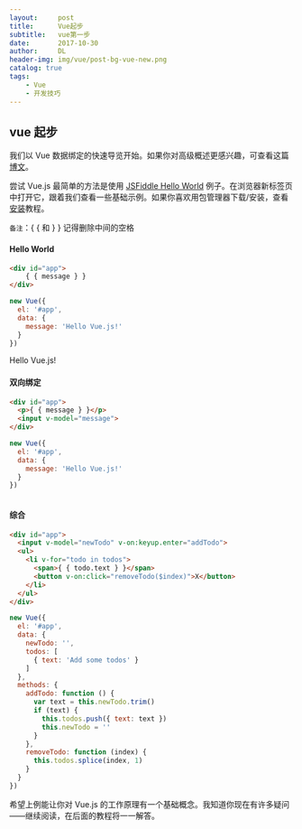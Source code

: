 ```yaml
---
layout:     post
title:      Vue起步
subtitle:   vue第一步
date:       2017-10-30
author:     DL
header-img: img/vue/post-bg-vue-new.png
catalog: true
tags:
    - Vue
    - 开发技巧
---
```


## vue 起步

我们以 Vue 数据绑定的快速导览开始。如果你对高级概述更感兴趣，可查看这篇[博文](http://blog.evanyou.me/2015/10/25/vuejs-re-introduction/)。

尝试 Vue.js 最简单的方法是使用 [JSFiddle Hello World](https://jsfiddle.net/yyx990803/okv0rgrk/) 例子。在浏览器新标签页中打开它，跟着我们查看一些基础示例。如果你喜欢用包管理器下载/安装，查看[安装](https://v1-cn.vuejs.org/guide/installation.html)教程。

`备注`：{ { 和 } } 记得删除中间的空格
#### Hello World

```html
<div id="app">
    { { message } }
</div>
```

```js
new Vue({
  el: '#app',
  data: {
    message: 'Hello Vue.js!'
  }
})
```

<div class="show-return">
    <p>Hello Vue.js!</p>
</div>

#### 双向绑定

```html
<div id="app">
  <p>{ { message } }</p>
  <input v-model="message">
</div>
```

```js
new Vue({
  el: '#app',
  data: {
    message: 'Hello Vue.js!'
  }
})
```

<div class="show-return">
    <img alt="" src="/blogDL/img/vue/vue-return-2.png">
</div>

#### 综合

```html
<div id="app">
  <input v-model="newTodo" v-on:keyup.enter="addTodo">
  <ul>
    <li v-for="todo in todos">
      <span>{ { todo.text } }</span>
      <button v-on:click="removeTodo($index)">X</button>
    </li>
  </ul>
</div>
```

```js
new Vue({
  el: '#app',
  data: {
    newTodo: '',
    todos: [
      { text: 'Add some todos' }
    ]
  },
  methods: {
    addTodo: function () {
      var text = this.newTodo.trim()
      if (text) {
        this.todos.push({ text: text })
        this.newTodo = ''
      }
    },
    removeTodo: function (index) {
      this.todos.splice(index, 1)
    }
  }
})
```

<div class="show-return">
    <img alt="" src="/blogDL/img/vue/vue-return-3.png">
</div>
希望上例能让你对 Vue.js 的工作原理有一个基础概念。我知道你现在有许多疑问——继续阅读，在后面的教程将一一解答。